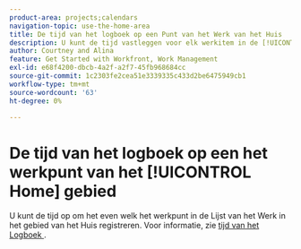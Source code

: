 ```yaml
---
product-area: projects;calendars
navigation-topic: use-the-home-area
title: De tijd van het logboek op een Punt van het Werk van het Huis
description: U kunt de tijd vastleggen voor elk werkitem in de [!UICONTROL Work List] in het [!UICONTROL Home] -gebied. Zie de sectie [!UICONTROL Home] in de tijd van het artikellogboek voor meer informatie.
author: Courtney and Alina
feature: Get Started with Workfront, Work Management
exl-id: e68f4200-dbcb-4a2f-a2f7-45fb968684cc
source-git-commit: 1c2303fe2cea51e3339335c433d2be6475949cb1
workflow-type: tm+mt
source-wordcount: '63'
ht-degree: 0%

---
```


# De tijd van het logboek op een het werkpunt van het [!UICONTROL Home] gebied

U kunt de tijd op om het even welk het werkpunt in de Lijst van het Werk in het gebied van het Huis registreren. Voor informatie, zie [&#x200B; tijd van het Logboek &#x200B;](/help/quicksilver/timesheets/create-and-manage-timesheets/log-time.md).

